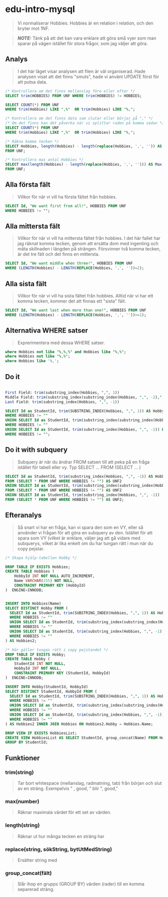 # edu-intro-mysql

> Vi normaliserar Hobbies. Hobbies är en relation i relation, och den bryter mot 1NF.

> **_NOTE:_**  Tänk på att det kan vara enklare att göra små vyer som man sparar på vägen istället för stora frågor, som jag väljer att göra.

## Analys

> I det här läget visar analysen att filen är väl organiserad. Hade analysen visat att det finns "smuts", hade vi använt UPDATE först för att putsa data.

```sql
/* Kontrollera om det finns mellanslag före eller efter */
SELECT trim(HOBBIES) FROM UNF WHERE trim(HOBBIES) != HOBBIES;

SELECT COUNT(*) FROM UNF 
WHERE trim(Hobbies) LIKE ",%"  OR trim(Hobbies) LIKE "%,";

/* Kontrollera om det finns data som slutar eller börjar på "," */
/* Om det finns kan det påverka när vi splittar raden på komma sedan */
SELECT COUNT(*) FROM UNF 
WHERE trim(Hobbies) LIKE ",%"  OR trim(Hobbies) LIKE "%,";

/* Räkna komma tecken */
SELECT Hobbies, length(Hobbies) - length(replace(Hobbies, ',', '')) AS Count 
FROM UNF;

/* Kontrollera max antal Hobbies */
SELECT max(length(Hobbies) - length(replace(Hobbies, ',', ''))) AS Max 
FROM UNF;
```

## Alla första fält

> Villkor för när vi vill ha första fältet från hobbies.

```sql
SELECT Id, "We want first from all!", HOBBIES FROM UNF
WHERE HOBBIES != "";
```

## Alla mittersta fält

> Villkor för när vi vill ha mittersta fältet från hobbies. I det här fallet har jag räknat komma tecken, genom att ersätta dom med ingenting och mäta skillnaden i längden på strängen. Försvinner två komma tecken, är det tre fält och det finns en mittersta.


```sql
SELECT Id, "We want middle when three!", HOBBIES FROM UNF
WHERE (LENGTH(Hobbies) - LENGTH(REPLACE(Hobbies, ',', ''))=2);
```

## Alla sista fält

> Villkor för när vi vill ha sista fältet från hobbies. Alltid när vi har ett komma tecken, kommer det att finnas ett "sista" fält.

```sql
SELECT Id, "We want last when more than one!", HOBBIES FROM UNF
WHERE (LENGTH(Hobbies) - LENGTH(REPLACE(Hobbies, ',', ''))>=1);
```

## Alternativa WHERE satser

> Exprerimentera med dessa WHERE satser.

```sql
where Hobbies not like "%,%,%" and Hobbies like "%,%";
where Hobbies not like "%,%";
where Hobbies like '%,';
```

## Do it

```sql

First Field: trim(substring_index(Hobbies, ",", 1))
Middle Field: trim(substring_index(substring_index(Hobbies, ",", -2),"," ,1))
Last Field: trim(substring_index(Hobbies, ",", -1))

SELECT Id as StudentId, trim(SUBSTRING_INDEX(Hobbies, ",", 1)) AS Hobby FROM UNF
WHERE HOBBIES != ""
UNION SELECT Id as StudentId, trim(substring_index(substring_index(Hobbies, ",", -2),"," ,1)) FROM UNF
WHERE HOBBIES != ""
UNION SELECT Id as StudentId, trim(substring_index(Hobbies, ",", -1)) FROM UNF
WHERE HOBBIES != "";

```

## Do it with subquery

> Subquery är när du ändrar FROM satsen till att peka på en fråga istället för tabell eller vy. Typ SELECT ... FROM (SELECT ... )

```sql
SELECT Id as StudentId, trim(substring_index(Hobbies, ",", -1)) AS Hobby 
FROM (SELECT * FROM UNF WHERE HOBBIES != "") AS UNF2
UNION SELECT Id as StudentId, trim(substring_index(substring_index(Hobbies, ",", -2),"," ,1))
FROM (SELECT * FROM UNF WHERE HOBBIES != "") AS UNF2
UNION SELECT Id as StudentId, trim(substring_index(Hobbies, ",", -1))
FROM (SELECT * FROM UNF WHERE HOBBIES != "") AS UNF2;
```

## Efteranalys

> Så snart vi har en fråga, kan vi spara den som en VY, eller så använder vi frågan för att göra en subquery av den. Istället för att spara som VY (vilket är enklare, väljer jag att gå vidare med subquerys, vilket är lika enkelt om du har tungan rätt i mun när du copy pejstar.

```sql
/* Skapa hjälp-tabellen Hobby */

DROP TABLE IF EXISTS Hobbies;
CREATE TABLE Hobbies (
    HobbyId INT NOT NULL AUTO_INCREMENT,
    Name VARCHAR(255) NOT NULL,
    CONSTRAINT PRIMARY KEY (HobbyId)
)  ENGINE=INNODB;


INSERT INTO Hobbies(Name)
SELECT DISTINCT Hobby FROM (
  SELECT Id as StudentId, trim(SUBSTRING_INDEX(Hobbies, ",", 1)) AS Hobby FROM UNF
  WHERE HOBBIES != ""
  UNION SELECT Id as StudentId, trim(substring_index(substring_index(Hobbies, ",", -2),"," ,1)) FROM UNF
  WHERE HOBBIES != ""
  UNION SELECT Id as StudentId, trim(substring_index(Hobbies, ",", -1)) FROM UNF
  WHERE HOBBIES != ""
) AS Hobbies2;

/* Här gäller tungan rätt i copy pejstandet */
DROP TABLE IF EXISTS Hobby;
CREATE TABLE Hobby (
    StudentId INT NOT NULL,
    HobbyId INT NOT NULL,
    CONSTRAINT PRIMARY KEY (StudentId, HobbyId)
)  ENGINE=INNODB;

INSERT INTO Hobby(StudentId, HobbyId)
SELECT DISTINCT StudentId, HobbyId FROM (
  SELECT Id as StudentId, trim(SUBSTRING_INDEX(Hobbies, ",", 1)) AS Hobby FROM UNF
  WHERE HOBBIES != ""
  UNION SELECT Id as StudentId, trim(substring_index(substring_index(Hobbies, ",", -2),"," ,1)) FROM UNF
  WHERE HOBBIES != ""
  UNION SELECT Id as StudentId, trim(substring_index(Hobbies, ",", -1)) FROM UNF
  WHERE HOBBIES != ""
) AS Hobbies2 INNER JOIN Hobbies ON Hobbies2.Hobby = Hobbies.Name;

DROP VIEW IF EXISTS HobbiesList;
CREATE VIEW HobbiesList AS SELECT StudentId, group_concat(Name) FROM Hobby JOIN Hobbies USING (HobbyId) 
GROUP BY StudentId;
```

## Funktioner

### trim(string)

> Tar bort whitespace (mellanslag, radmatning, tab) från början och slut av en sträng. Exempelvis " , good, " blir ", good,"

### max(number)

> Räknar maximala värdet för ett set av värden.

### length(string)

> Räknar ut hur många tecken en sträng har

### replace(string, sökString, bytUtMedString)

> Ersätter string med 

### group_concat(fält)

> Slår ihop en grupps (GROUP BY) värden (rader) till en komma separerad sträng. 
